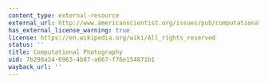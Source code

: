 ```yaml
---
content_type: external-resource
external_url: http://www.americanscientist.org/issues/pub/computational-photography
has_external_license_warning: true
license: https://en.wikipedia.org/wiki/All_rights_reserved
status: ''
title: Computational Photography
uid: 7b298a24-6963-4b87-a667-f76e154871b1
wayback_url: ''
---
```

